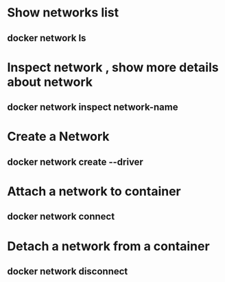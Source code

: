 # Show networks list
## docker network ls
# Inspect network , show more details about network
## docker network inspect network-name
# Create a Network 
## docker network create --driver
# Attach a network to container
## docker network connect
# Detach a network from a container
## docker network disconnect